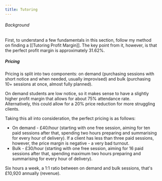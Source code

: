 ```yaml
---
title: Tutoring
---
```

###### Background
First, to understand a few fundamentals in this section, follow my method on finding a [[Tutoring Profit Margin]]. The key point from it, however, is that the perfect profit margin is approximately 31.62%.
##### Pricing
Pricing is split into two components: on demand (purchasing sessions with short notice and when needed, usually improvised) and bulk (purchasing 10+ sessions at once, almost fully planned).

On demand students are low notice, so it makes sense to have a slightly higher profit margin that allows for about 75% attendance rate. Alternatively, this could allow for a 20% price reduction for more struggling clients.

Taking this all into consideration, the perfect pricing is as follows:
 - On demand - £40/hour (starting with one free session, aiming for ten paid sessions after that, spending two hours preparing and summarising for every hour of delivery). If a client has less than three paid sessions, however, the price margin is negative - a very bad turnout.
 - Bulk - £30/hour (starting with one free session, aiming for 16 paid sessions after that, spending maximum two hours preparing and summarising for every hour of delivery).

Six hours a week, a 1:1 ratio between on demand and bulk sessions, that's £10,920 annually (revenue).